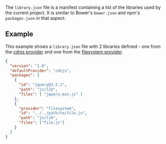 The `library.json` file is a manifest containing a list of the libraries used by the current project. It is similar to Bower's `bower.json` and npm's `packages.json` in that aspect.

## Example
This example shows a `library.json` file with 2 libraries defined - one from the [cdnjs provider](cdnjs-provider) and one from the [filesystem provider](filesystem-provider).

```json
{
  "version": "1.0",
  "defaultProvider": "cdnjs",
  "packages": [
    {
      "id": "jquery@3.2.1",
      "path": "js/lib",
      "files": [ "jquery.min.js" ]
    },
    {
      "provider": "filesystem",
      "id": "../../path/to/file.js",
      "path": "js/lib",
      "files": ["file.js"]
    }
  ]
}
```